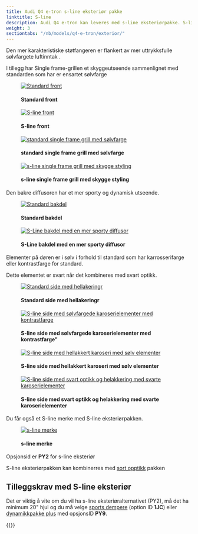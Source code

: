 ```yaml
---
title: Audi Q4 e-tron s-line eksteriør pakke
linktitle: S-line
description: Audi Q4 e-tron kan leveres med s-line eksteriørpakke. S-line eksteriørpakken inneholder ekstra styling elementer. 
weight: 3
sectiontabs: "/nb/models/q4-e-tron/exterior/"
---
```

<!-- markdownlint-disable MD033 -->
Den mer karakteristiske støtfangeren er flankert av mer uttrykksfulle sølvfargete luftinntak .

I tillegg har Single frame-grillen et skyggeutseende sammenlignet med standarden som har er ensartet sølvfarge

<figure>
    <a href="https://media.electrichasgoneaudi.net/multimedia/models/q4-e-tron/exterior/s-line/standard-front.jpg">
        <img src="https://media.electrichasgoneaudi.net/multimedia/models/q4-e-tron/exterior/s-line/standard-fronts.jpg"
        class="img-fluid" alt="Standard front" title="Standard front">
    </a>
    <figcaption><h4>Standard front</h4></figcaption>
</figure>

<figure>
    <a href="https://media.electrichasgoneaudi.net/multimedia/models/q4-e-tron/exterior/s-line/s-line-front.jpg">
        <img src="https://media.electrichasgoneaudi.net/multimedia/models/q4-e-tron/exterior/s-line/s-line-fronts.jpg"
        class="img-fluid" alt="S-line front" title="S-line front">
    </a>
    <figcaption><h4>S-line front</h4></figcaption>
</figure>

<figure>
    <a href="https://media.electrichasgoneaudi.net/multimedia/models/q4-e-tron/exterior/s-line/standard-singleframe.jpg">
        <img src="https://media.electrichasgoneaudi.net/multimedia/models/q4-e-tron/exterior/s-line/standard-singleframe.jpg"
        class="img-fluid" alt="standard single frame grill med sølvfarge" title="standard single frame grill med sølvfarge">
    </a>
    <figcaption><h4>standard single frame grill med sølvfarge</h4></figcaption>
</figure>

<figure>
    <a href="https://media.electrichasgoneaudi.net/multimedia/models/q4-e-tron/exterior/s-line/s-line-singleframe.jpg">
        <img src="https://media.electrichasgoneaudi.net/multimedia/models/q4-e-tron/exterior/s-line/s-line-singleframes.jpg"
        class="img-fluid" alt="s-line single frame grill med skygge styling" title="s-line single frame grill med skygge styling">
    </a>
    <figcaption><h4>s-line single frame grill med skygge styling</h4></figcaption>
</figure>

Den bakre diffusoren har et mer sporty og dynamisk utseende.

<figure>
    <a href="https://media.electrichasgoneaudi.net/multimedia/models/q4-e-tron/exterior/s-line/standard-diffusor.jpg">
        <img src="https://media.electrichasgoneaudi.net/multimedia/models/q4-e-tron/exterior/s-line/standard-diffusors.jpg"
        class="img-fluid" alt="Standard bakdel" title="Standard bakdel">
    </a>
    <figcaption><h4>Standard bakdel</h4></figcaption>
</figure>

<figure>
    <a href="https://media.electrichasgoneaudi.net/multimedia/models/q4-e-tron/exterior/s-line/s-line-diffusor.jpg">
        <img src="https://media.electrichasgoneaudi.net/multimedia/models/q4-e-tron/exterior/s-line/s-line-diffusors.jpg"
        class="img-fluid" alt="S-Line bakdel med en mer sporty diffusor" title="S-Line bakdel med en mer sporty diffusor">
    </a>
    <figcaption><h4>S-Line bakdel med en mer sporty diffusor</h4></figcaption>
</figure>

Elementer på døren er i sølv i forhold til standard som har karrosserifarge eller kontrastfarge for standard.

Dette elementet er svart når det kombineres med svart optikk.

<figure>
    <a href="https://media.electrichasgoneaudi.net/multimedia/models/q4-e-tron/exterior/s-line/standard-side.jpg">
        <img src="https://media.electrichasgoneaudi.net/multimedia/models/q4-e-tron/exterior/s-line/standard-sides.jpg"
        class="img-fluid" alt="Standard side med hellakeringr" title="Standard side med hellakeringr">
    </a>
    <figcaption><h4>Standard side med hellakeringr</h4></figcaption>
</figure>

<figure>
    <a href="https://media.electrichasgoneaudi.net/multimedia/models/q4-e-tron/exterior/s-line/s-line-side.jpg">
        <img src="https://media.electrichasgoneaudi.net/multimedia/models/q4-e-tron/exterior/s-line/s-line-sides.jpg"
        class="img-fluid" alt="S-line side med sølvfargede karoserielementer med kontrastfarge"" title="S-line side med sølvfargede karoserielementer med kontrastfarge"">
    </a>
    <figcaption><h4>S-line side med sølvfargede karoserielementer med kontrastfarge"</h4></figcaption>
</figure>

<figure>
    <a href="https://media.electrichasgoneaudi.net/multimedia/models/q4-e-tron/exterior/s-line/s-line-side-fullbody.jpg">
        <img src="https://media.electrichasgoneaudi.net/multimedia/models/q4-e-tron/exterior/s-line/s-line-side-fullbodys.jpg"
        class="img-fluid" alt="S-line side med hellakkert karoseri med sølv elementer" title="S-line side med hellakkert karoseri med sølv elementer">
    </a>
    <figcaption><h4>S-line side med hellakkert karoseri med sølv elementer</h4></figcaption>
</figure>

<figure>
    <a href="https://media.electrichasgoneaudi.net/multimedia/models/q4-e-tron/exterior/s-line/s-line-side-fullbody-blackoptics.jpg">
        <img src="https://media.electrichasgoneaudi.net/multimedia/models/q4-e-tron/exterior/s-line/s-line-side-fullbody-blackopticss.jpg"
        class="img-fluid" alt="S-line side med svart optikk og helakkering med svarte karoserielementer" title="S-line side med svart optikk og helakkering med svarte karoserielementer">
    </a>
    <figcaption><h4>S-line side med svart optikk og helakkering med svarte karoserielementer</h4></figcaption>
</figure>

Du får også et S-line merke med S-line eksteriørpakken.

<figure>
    <a href="https://media.electrichasgoneaudi.net/multimedia/models/q4-e-tron/exterior/s-line/s-line-badge.jpg">
        <img src="https://media.electrichasgoneaudi.net/multimedia/models/q4-e-tron/exterior/s-line/s-line-badges.jpg"
        class="img-fluid" alt="s-line merke" title="s-line merke">
    </a>
    <figcaption><h4>s-line merke</h4></figcaption>
</figure>

Opsjonsid er **PY2** for s-line eksteriør

S-line eksteriørpakken kan kombinerres med [sort opptikk](/models/q4-e-tron/exterior/optics) pakken

## Tilleggskrav med S-line eksteriør


Det er viktig å vite om du vil ha s-line eksteriøralternativet (PY2), må det ha minimum 20" hjul og
du må velge  [sports dempere](/models/q4-e-tron/drivetrain/suspension/) (option ID **1JC**) eller [dynamikkpakke plus](/models/q4-e-tron/drivetrain/suspension/#dynamic-package-plus-option-py9) med opsjonsID **PY9**.


{{<children description="true" />}}
